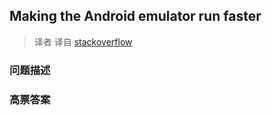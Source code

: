 ## Making the Android emulator run faster

> 译者 译自 [stackoverflow](http://stackoverflow.com/questions/2662650/making-the-android-emulator-run-faster) 

### 问题描述 

### 高票答案 

